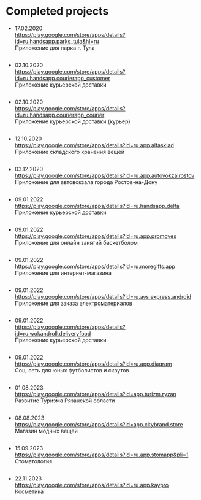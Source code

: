 # Completed projects

- 17.02.2020 <br>
https://play.google.com/store/apps/details?id=ru.handsapp.parks_tula&hl=ru <br>
Приложение для парка г. Тула <br>
<img src="https://github.com/NetylkinOV/projects/blob/main/screens/pt.png?raw=true" alt="" />

- 02.10.2020 <br>
https://play.google.com/store/apps/details?id=ru.handsapp.courierapp_customer <br>
Приложение курьерской доставки <br>
<img src="https://github.com/NetylkinOV/projects/blob/main/screens/n.png?raw=true" alt="" />

- 02.10.2020 <br>
https://play.google.com/store/apps/details?id=ru.handsapp.courierapp_courier <br>
Приложение курьерской доставки (курьер) <br>
<img src="https://github.com/NetylkinOV/projects/blob/main/screens/nc.png?raw=true" alt="" />

- 12.10.2020 <br>
https://play.google.com/store/apps/details?id=ru.app.alfasklad <br>
Приложение складского хранения вещей <br>
<img src="https://github.com/NetylkinOV/projects/blob/main/screens/alfa.png?raw=true" alt="" />

- 03.12.2020 <br>
https://play.google.com/store/apps/details?id=ru.app.autovokzalrostov <br>
Приложение для автовокзала города Ростов-на-Дону <br>
<img src="https://github.com/NetylkinOV/projects/blob/main/screens/arostv.png?raw=true" alt="" />

- 09.01.2022 <br>
https://play.google.com/store/apps/details?id=ru.handsapp.delfa <br>
Приложение курьерской доставки <br>
<img src="https://github.com/NetylkinOV/projects/blob/main/screens/delfa.png?raw=true" alt="" />

- 09.01.2022 <br>
https://play.google.com/store/apps/details?id=ru.app.promoves <br>
Приложение для онлайн занятий баскетболом <br>
<img src="https://github.com/NetylkinOV/projects/blob/main/screens/prom.png?raw=true" alt="" />

- 09.01.2022 <br>
https://play.google.com/store/apps/details?id=ru.moregifts.app <br>
Приложение для интернет-магазина <br>
<img src="https://github.com/NetylkinOV/projects/blob/main/screens/bp.png?raw=true" alt="" />

- 09.01.2022 <br>
https://play.google.com/store/apps/details?id=ru.avs.express.android <br>
Приложение для заказа электроматериалов <br>
<img src="https://github.com/NetylkinOV/projects/blob/main/screens/avs.png?raw=true" alt="" />

- 09.01.2022 <br>
https://play.google.com/store/apps/details?id=ru.wokandroll.deliveryfood <br>
Приложение курьерской доставки <br>
<img src="https://github.com/NetylkinOV/projects/blob/main/screens/wr.png?raw=true" alt="" />

- 09.01.2022 <br>
https://play.google.com/store/apps/details?id=ru.app.diagram <br>
Соц. сеть для юных футболистов и скаутов <br>
<img src="https://github.com/NetylkinOV/projects/blob/main/screens/diagram.png?raw=true" alt="" />

- 01.08.2023 <br>
https://play.google.com/store/apps/details?id=app.turizm.ryzan <br>
Развитие Туризма Рязанской области <br>
<img src="https://github.com/NetylkinOV/projects/blob/main/screens/tryzan.png?raw=true" alt="" />

- 08.08.2023 <br>
https://play.google.com/store/apps/details?id=app.citybrand.store <br>
Магазин модных вещей <br>
<img src="https://github.com/NetylkinOV/projects/blob/main/screens/cityb.png?raw=true" alt="" />

- 15.09.2023 <br>
https://play.google.com/store/apps/details?id=ru.app.stomapp&pli=1 <br>
Стоматология <br>
<img src="https://github.com/NetylkinOV/projects/blob/main/screens/stoma.png?raw=true" alt="" />

- 22.11.2023 <br>
https://play.google.com/store/apps/details?id=ru.app.kaypro <br>
Косметика <br>
<img src="https://github.com/NetylkinOV/projects/blob/main/screens/kedro.png?raw=true" alt="" />